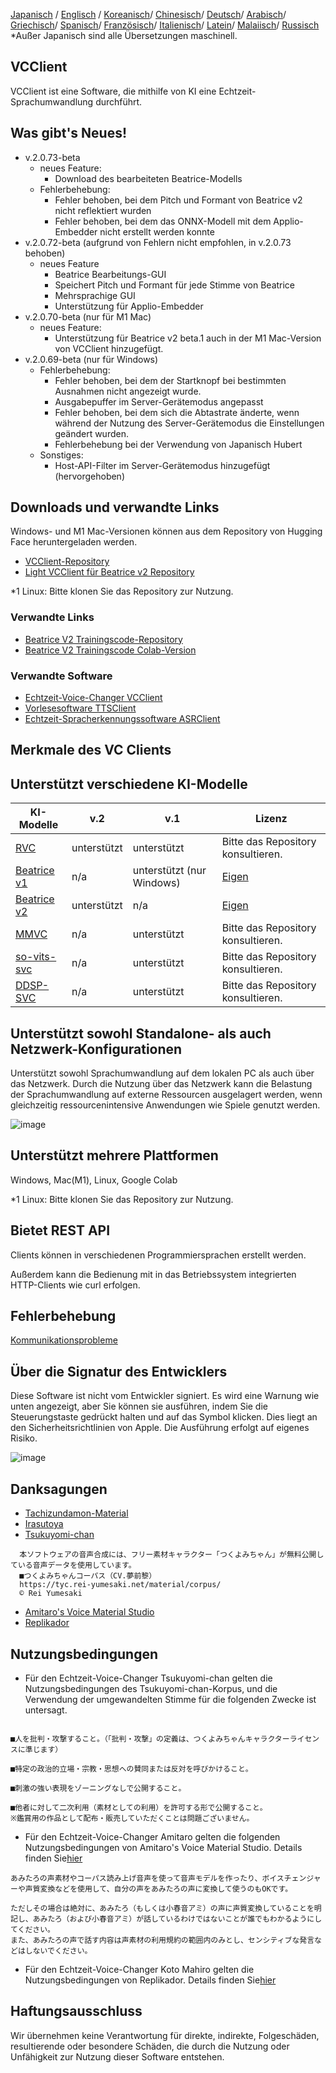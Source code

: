 [Japanisch](/README.md) /
[Englisch](/docs_i18n/README_en.md) /
[Koreanisch](/docs_i18n/README_ko.md)/
[Chinesisch](/docs_i18n/README_zh.md)/
[Deutsch](/docs_i18n/README_de.md)/
[Arabisch](/docs_i18n/README_ar.md)/
[Griechisch](/docs_i18n/README_el.md)/
[Spanisch](/docs_i18n/README_es.md)/
[Französisch](/docs_i18n/README_fr.md)/
[Italienisch](/docs_i18n/README_it.md)/
[Latein](/docs_i18n/README_la.md)/
[Malaiisch](/docs_i18n/README_ms.md)/
[Russisch](/docs_i18n/README_ru.md)
*Außer Japanisch sind alle Übersetzungen maschinell.

## VCClient

VCClient ist eine Software, die mithilfe von KI eine Echtzeit-Sprachumwandlung durchführt.

## Was gibt's Neues!

* v.2.0.73-beta
  * neues Feature:
    * Download des bearbeiteten Beatrice-Modells
  * Fehlerbehebung:
    * Fehler behoben, bei dem Pitch und Formant von Beatrice v2 nicht reflektiert wurden
    * Fehler behoben, bei dem das ONNX-Modell mit dem Applio-Embedder nicht erstellt werden konnte
* v.2.0.72-beta (aufgrund von Fehlern nicht empfohlen, in v.2.0.73 behoben)
  * neues Feature
    * Beatrice Bearbeitungs-GUI
    * Speichert Pitch und Formant für jede Stimme von Beatrice
    * Mehrsprachige GUI
    * Unterstützung für Applio-Embedder
* v.2.0.70-beta (nur für M1 Mac)
  * neues Feature:
    * Unterstützung für Beatrice v2 beta.1 auch in der M1 Mac-Version von VCClient hinzugefügt.
* v.2.0.69-beta (nur für Windows)
  * Fehlerbehebung:
    * Fehler behoben, bei dem der Startknopf bei bestimmten Ausnahmen nicht angezeigt wurde.
    * Ausgabepuffer im Server-Gerätemodus angepasst
    * Fehler behoben, bei dem sich die Abtastrate änderte, wenn während der Nutzung des Server-Gerätemodus die Einstellungen geändert wurden.
    * Fehlerbehebung bei der Verwendung von Japanisch Hubert
  * Sonstiges:
    * Host-API-Filter im Server-Gerätemodus hinzugefügt (hervorgehoben)

## Downloads und verwandte Links

Windows- und M1 Mac-Versionen können aus dem Repository von Hugging Face heruntergeladen werden.

* [VCClient-Repository](https://huggingface.co/wok000/vcclient000/tree/main)
* [Light VCClient für Beatrice v2 Repository](https://huggingface.co/wok000/light_vcclient_beatrice/tree/main)

*1 Linux: Bitte klonen Sie das Repository zur Nutzung.

### Verwandte Links

* [Beatrice V2 Trainingscode-Repository](https://huggingface.co/fierce-cats/beatrice-trainer)
* [Beatrice V2 Trainingscode Colab-Version](https://github.com/w-okada/beatrice-trainer-colab)

### Verwandte Software

* [Echtzeit-Voice-Changer VCClient](https://github.com/w-okada/voice-changer)
* [Vorlesesoftware TTSClient](https://github.com/w-okada/ttsclient)
* [Echtzeit-Spracherkennungssoftware ASRClient](https://github.com/w-okada/asrclient)

## Merkmale des VC Clients

## Unterstützt verschiedene KI-Modelle

| KI-Modelle                                                                                                     | v.2       | v.1                  | Lizenz                                                                                 |
| ------------------------------------------------------------------------------------------------------------ | --------- | -------------------- | ------------------------------------------------------------------------------------------ |
| [RVC ](https://github.com/RVC-Project/Retrieval-based-Voice-Conversion-WebUI/blob/main/docs/jp/README.ja.md) | unterstützt | unterstützt            | Bitte das Repository konsultieren.                                                             |
| [Beatrice v1](https://prj-beatrice.com/)                                                                     | n/a       | unterstützt (nur Windows) | [Eigen](https://github.com/w-okada/voice-changer/tree/master/server/voice_changer/Beatrice) |
| [Beatrice v2](https://prj-beatrice.com/)                                                                     | unterstützt | n/a                  | [Eigen](https://huggingface.co/wok000/vcclient_model/blob/main/beatrice_v2_beta/readme.md)  |
| [MMVC](https://github.com/isletennos/MMVC_Trainer)                                                           | n/a       | unterstützt            | Bitte das Repository konsultieren.                                                             |
| [so-vits-svc](https://github.com/svc-develop-team/so-vits-svc)                                               | n/a       | unterstützt            | Bitte das Repository konsultieren.                                                             |
| [DDSP-SVC](https://github.com/yxlllc/DDSP-SVC)                                                               | n/a       | unterstützt            | Bitte das Repository konsultieren.                                                             |

## Unterstützt sowohl Standalone- als auch Netzwerk-Konfigurationen

Unterstützt sowohl Sprachumwandlung auf dem lokalen PC als auch über das Netzwerk.
Durch die Nutzung über das Netzwerk kann die Belastung der Sprachumwandlung auf externe Ressourcen ausgelagert werden, wenn gleichzeitig ressourcenintensive Anwendungen wie Spiele genutzt werden.

![image](https://user-images.githubusercontent.com/48346627/206640768-53f6052d-0a96-403b-a06c-6714a0b7471d.png)

## Unterstützt mehrere Plattformen

Windows, Mac(M1), Linux, Google Colab

*1 Linux: Bitte klonen Sie das Repository zur Nutzung.

## Bietet REST API

Clients können in verschiedenen Programmiersprachen erstellt werden.

Außerdem kann die Bedienung mit in das Betriebssystem integrierten HTTP-Clients wie curl erfolgen.

## Fehlerbehebung

[Kommunikationsprobleme](tutorials/trouble_shoot_communication_ja.md)

## Über die Signatur des Entwicklers

Diese Software ist nicht vom Entwickler signiert. Es wird eine Warnung wie unten angezeigt, aber Sie können sie ausführen, indem Sie die Steuerungstaste gedrückt halten und auf das Symbol klicken. Dies liegt an den Sicherheitsrichtlinien von Apple. Die Ausführung erfolgt auf eigenes Risiko.

![image](https://user-images.githubusercontent.com/48346627/212567711-c4a8d599-e24c-4fa3-8145-a5df7211f023.png)

## Danksagungen

* [Tachizundamon-Material](https://seiga.nicovideo.jp/seiga/im10792934)
* [Irasutoya](https://www.irasutoya.com/)
* [Tsukuyomi-chan](https://tyc.rei-yumesaki.net/)

```
  本ソフトウェアの音声合成には、フリー素材キャラクター「つくよみちゃん」が無料公開している音声データを使用しています。
  ■つくよみちゃんコーパス（CV.夢前黎）
  https://tyc.rei-yumesaki.net/material/corpus/
  © Rei Yumesaki
```

* [Amitaro's Voice Material Studio](https://amitaro.net/)
* [Replikador](https://kikyohiroto1227.wixsite.com/kikoto-utau)

## Nutzungsbedingungen

* Für den Echtzeit-Voice-Changer Tsukuyomi-chan gelten die Nutzungsbedingungen des Tsukuyomi-chan-Korpus, und die Verwendung der umgewandelten Stimme für die folgenden Zwecke ist untersagt.

```

■人を批判・攻撃すること。（「批判・攻撃」の定義は、つくよみちゃんキャラクターライセンスに準じます）

■特定の政治的立場・宗教・思想への賛同または反対を呼びかけること。

■刺激の強い表現をゾーニングなしで公開すること。

■他者に対して二次利用（素材としての利用）を許可する形で公開すること。
※鑑賞用の作品として配布・販売していただくことは問題ございません。
```

* Für den Echtzeit-Voice-Changer Amitaro gelten die folgenden Nutzungsbedingungen von Amitaro's Voice Material Studio. Details finden Sie[hier](https://amitaro.net/voice/faq/#index_id6)

```
あみたろの声素材やコーパス読み上げ音声を使って音声モデルを作ったり、ボイスチェンジャーや声質変換などを使用して、自分の声をあみたろの声に変換して使うのもOKです。

ただしその場合は絶対に、あみたろ（もしくは小春音アミ）の声に声質変換していることを明記し、あみたろ（および小春音アミ）が話しているわけではないことが誰でもわかるようにしてください。
また、あみたろの声で話す内容は声素材の利用規約の範囲内のみとし、センシティブな発言などはしないでください。
```

* Für den Echtzeit-Voice-Changer Koto Mahiro gelten die Nutzungsbedingungen von Replikador. Details finden Sie[hier](https://kikyohiroto1227.wixsite.com/kikoto-utau/ter%EF%BD%8Ds-of-service)

## Haftungsausschluss

Wir übernehmen keine Verantwortung für direkte, indirekte, Folgeschäden, resultierende oder besondere Schäden, die durch die Nutzung oder Unfähigkeit zur Nutzung dieser Software entstehen.
